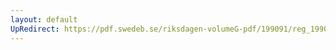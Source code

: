 ```yaml
---
layout: default
UpRedirect: https://pdf.swedeb.se/riksdagen-volumeG-pdf/199091/reg_199091/reg_199091_0695.pdf
---
```


